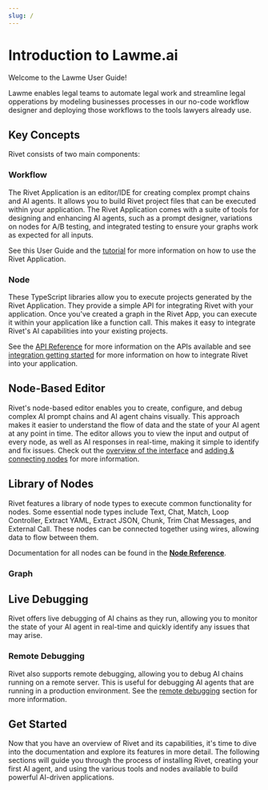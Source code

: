 ```yaml
---
slug: /
---
```


# Introduction to Lawme.ai

Welcome to the Lawme User Guide!

Lawme enables legal teams to automate legal work and streamline legal opperations by modeling businesses processes
in our no-code workflow designer and deploying those workflows to the tools lawyers already use.

## Key Concepts

Rivet consists of two main components:

### Workflow

The Rivet Application is an editor/IDE for creating complex prompt chains and AI agents. It allows you to build Rivet project files that can be executed within your application. The Rivet Application comes with a suite of tools for designing and enhancing AI agents, such as a prompt designer, variations on nodes for A/B testing, and integrated testing to ensure your graphs work as expected for all inputs.

See this User Guide and the [tutorial](docs/tutorial) for more information on how to use the Rivet Application.

### Node

These TypeScript libraries allow you to execute projects generated by the Rivet Application. They provide a simple API for integrating Rivet with your application. Once you've created a graph in the Rivet App, you can execute it within your application like a function call. This makes it easy to integrate Rivet's AI capabilities into your existing projects.

See the [API Reference](docs/api-reference) for more information on the APIs available and see [integration getting started](docs/api-reference/getting-started-integration) for more information on how to integrate Rivet into your application.

## Node-Based Editor

Rivet's node-based editor enables you to create, configure, and debug complex AI prompt chains and AI agent chains visually. This approach makes it easier to understand the flow of data and the state of your AI agent at any point in time. The editor allows you to view the input and output of every node, as well as AI responses in real-time, making it simple to identify and fix issues. Check out the [overview of the interface](docs/user-guide/overview-of-interface) and [adding & connecting nodes](docs/user-guide/adding-connecting-nodes) for more information.

## Library of Nodes

Rivet features a library of node types to execute common functionality for nodes. Some essential node types include Text, Chat, Match, Loop Controller, Extract YAML, Extract JSON, Chunk, Trim Chat Messages, and External Call. These nodes can be connected together using wires, allowing data to flow between them.

Documentation for all nodes can be found in the [**Node Reference**](docs/node-reference).

### Graph

## Live Debugging

Rivet offers live debugging of AI chains as they run, allowing you to monitor the state of your AI agent in real-time and quickly identify any issues that may arise.

### Remote Debugging

Rivet also supports remote debugging, allowing you to debug AI chains running on a remote server. This is useful for debugging AI agents that are running in a production environment. See the [remote debugging](docs/user-guide/remote-debugging) section for more information.

## Get Started

Now that you have an overview of Rivet and its capabilities, it's time to dive into the documentation and explore its features in more detail. The following sections will guide you through the process of installing Rivet, creating your first AI agent, and using the various tools and nodes available to build powerful AI-driven applications.
